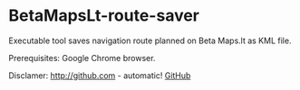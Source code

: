 # BetaMapsLt-route-saver
 Executable tool saves navigation route planned on Beta Maps.lt as KML file. 

Prerequisites:
Google Chrome browser.

Disclamer:
http://github.com - automatic!
[GitHub](http://github.com)
